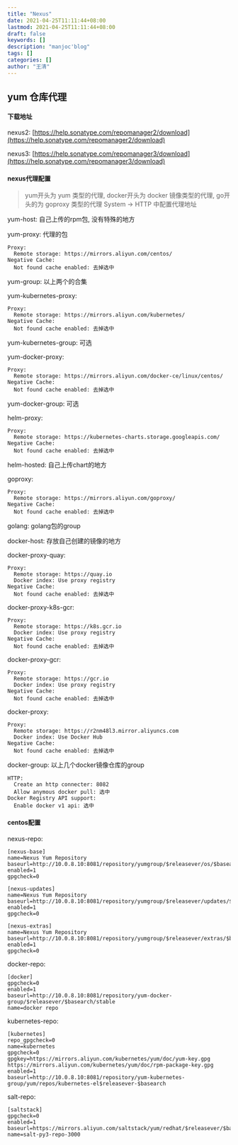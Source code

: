 ```yaml
---
title: "Nexus"
date: 2021-04-25T11:11:44+08:00
lastmod: 2021-04-25T11:11:44+08:00
draft: false
keywords: []
description: "manjoc'blog"
tags: []
categories: []
author: "王清"
---
```


## yum 仓库代理

#### 下载地址

nexus2: [https://help.sonatype.com/repomanager2/download](https://help.sonatype.com/repomanager2/download)

nexus3: [https://help.sonatype.com/repomanager3/download](https://help.sonatype.com/repomanager3/download)

#### nexus代理配置

> yum开头为 yum 类型的代理, docker开头为 docker 镜像类型的代理, go开头的为 goproxy 类型的代理
> System -> HTTP 中配置代理地址

yum-host: 自己上传的rpm包, 没有特殊的地方

yum-proxy: 代理的包

    Proxy:
      Remote storage: https://mirrors.aliyun.com/centos/
    Negative Cache:
      Not found cache enabled: 去掉选中

yum-group: 以上两个的合集

yum-kubernetes-proxy:

    Proxy:
      Remote storage: https://mirrors.aliyun.com/kubernetes/
    Negative Cache:
      Not found cache enabled: 去掉选中

yum-kubernetes-group: 可选

yum-docker-proxy: 

    Proxy:
      Remote storage: https://mirrors.aliyun.com/docker-ce/linux/centos/
    Negative Cache:
      Not found cache enabled: 去掉选中

yum-docker-group: 可选

helm-proxy:

    Proxy:
      Remote storage: https://kubernetes-charts.storage.googleapis.com/
    Negative Cache:
      Not found cache enabled: 去掉选中

helm-hosted: 自己上传chart的地方

goproxy:

    Proxy:
      Remote storage: https://mirrors.aliyun.com/goproxy/
    Negative Cache:
      Not found cache enabled: 去掉选中

golang: golang包的group

docker-host: 存放自己创建的镜像的地方

docker-proxy-quay:

    Proxy:
      Remote storage: https://quay.io
      Docker index: Use proxy registry
    Negative Cache:
      Not found cache enabled: 去掉选中

docker-proxy-k8s-gcr:

    Proxy:
      Remote storage: https://k8s.gcr.io
      Docker index: Use proxy registry
    Negative Cache:
      Not found cache enabled: 去掉选中

docker-proxy-gcr:

    Proxy:
      Remote storage: https://gcr.io
      Docker index: Use proxy registry
    Negative Cache:
      Not found cache enabled: 去掉选中

docker-proxy:

    Proxy:
      Remote storage: https://r2nm48l3.mirror.aliyuncs.com
      Docker index: Use Docker Hub
    Negative Cache:
      Not found cache enabled: 去掉选中

docker-group: 以上几个docker镜像仓库的group

    HTTP:
      Create an http connecter: 8082
      Allow anymous docker pull: 选中
    Docker Registry API support:
      Enable docker v1 api: 选中
#### centos配置

nexus-repo:

```repo
[nexus-base]
name=Nexus Yum Repository
baseurl=http://10.0.8.10:8081/repository/yumgroup/$releasever/os/$basearch/
enabled=1
gpgcheck=0

[nexus-updates]
name=Nexus Yum Repository
baseurl=http://10.0.8.10:8081/repository/yumgroup/$releasever/updates/$basearch/
enabled=1
gpgcheck=0

[nexus-extras]
name=Nexus Yum Repository
baseurl=http://10.0.8.10:8081/repository/yumgroup/$releasever/extras/$basearch/
enabled=1
gpgcheck=0
```

docker-repo:

```repo
[docker]
gpgcheck=0
enabled=1
baseurl=http://10.0.8.10:8081/repository/yum-docker-group/$releasever/$basearch/stable
name=docker repo
```

kubernetes-repo:

```repo
[kubernetes]
repo_gpgcheck=0
name=kubernetes
gpgcheck=0
gpgkey=https://mirrors.aliyun.com/kubernetes/yum/doc/yum-key.gpg https://mirrors.aliyun.com/kubernetes/yum/doc/rpm-package-key.gpg
enabled=1
baseurl=http://10.0.8.10:8081/repository/yum-kubernetes-group/yum/repos/kubernetes-el$releasever-$basearch
```

salt-repo:

```repo
[saltstack]
gpgcheck=0
enabled=1
baseurl=https://mirrors.aliyun.com/saltstack/yum/redhat/$releasever/$basearch/3000
name=salt-py3-repo-3000
```
